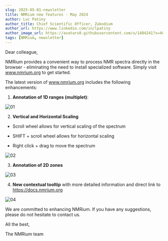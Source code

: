 ```yaml
---
slug: 2025-05-01-newsletter
title: NMRium new features - May 2024
author: Luc Patiny
author_title: Chief Scientific Officer, Zakodium
author_url: https://www.linkedin.com/in/lpatiny
author_image_url: https://avatars0.githubusercontent.com/u/1484241?s=400&v=4
tags: [NMRium, newsletter]
---
```


Dear colleague,

NMRium provides a convenient way to process NMR spectra directly in the browser - eliminating the need to install specialized software. Simply visit www.nmrium.org to get started.

The latest version of www.nmrium.org includes the following enhancements:

1. **Annotation of 1D ranges (multiplet)**:

![01](/newsletters/2024/may/01.gif)

2. **Vertical and Horizontal Scaling**

- Scroll wheel allows for vertical scaling of the spectrum

- SHIFT + scroll wheel allows for horizontal scaling

- Right click + drag to move the spectrum

![02](/newsletters/2024/may/02.gif)

3. **Annotation of 2D zones**

![03](/newsletters/2024/may/03.gif)

4. **New contextual tooltip** with more detailed information and direct link to https://docs.nmrium.org

![04](/newsletters/2024/may/04.gif)

We are committed to enhancing NMRium. If you have any suggestions, please do not hesitate to contact us.

All the best,

The NMRium team
